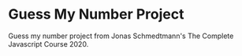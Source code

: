 <h1>Guess My Number Project</h1>
<p>Guess my number project from Jonas Schmedtmann's The Complete Javascript Course 2020.</p>
